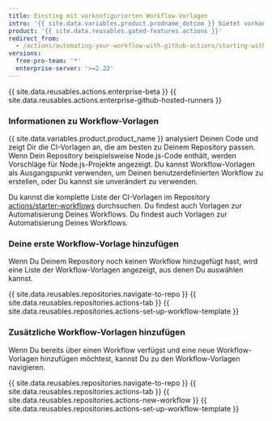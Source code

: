 ```yaml
---
title: Einstieg mit vorkonfigurierten Workflow-Vorlagen
intro: '{{ site.data.variables.product.prodname_dotcom }} bietet vorkonfigurierte Workflow-Vorlagen, um Deinen Workflow zu automatisieren oder einen CI-Workflow für bestimmte Sprachen und Frameworks zu erstellen.'
product: '{{ site.data.reusables.gated-features.actions }}'
redirect_from:
  - /actions/automating-your-workflow-with-github-actions/starting-with-preconfigured-workflow-templates
versions:
  free-pro-team: '*'
  enterprise-server: '>=2.22'
---
```


{{ site.data.reusables.actions.enterprise-beta }}
{{ site.data.reusables.actions.enterprise-github-hosted-runners }}

### Informationen zu Workflow-Vorlagen

{{ site.data.variables.product.product_name }} analysiert Deinen Code und zeigt Dir die CI-Vorlagen an, die am besten zu Deinem Repository passen. Wenn Dein Repository beispielsweise Node.js-Code enthält, werden Vorschläge für Node.js-Projekte angezeigt. Du kannst Workflow-Vorlagen als Ausgangspunkt verwenden, um Deinen benutzerdefinierten Workflow zu erstellen, oder Du kannst sie unverändert zu verwenden.

Du kannst die komplette Liste der CI-Vorlagen im Repository [actions/starter-workflows](https://github.com/actions/starter-workflows/tree/master/ci) durchsuchen. Du findest auch Vorlagen zur Automatisierung Deines Workflows. Du findest auch Vorlagen zur Automatisierung Deines Workflows.

### Deine erste Workflow-Vorlage hinzufügen

Wenn Du Deinem Repository noch keinen Workflow hinzugefügt hast, wird eine Liste der Workflow-Vorlagen angezeigt, aus denen Du auswählen kannst.

{{ site.data.reusables.repositories.navigate-to-repo }}
{{ site.data.reusables.repositories.actions-tab }}
{{ site.data.reusables.repositories.actions-set-up-workflow-template }}

### Zusätzliche Workflow-Vorlagen hinzufügen

Wenn Du bereits über einen Workflow verfügst und eine neue Workflow-Vorlagen hinzufügen möchtest, kannst Du zu den Workflow-Vorlagen navigieren.

{{ site.data.reusables.repositories.navigate-to-repo }}
{{ site.data.reusables.repositories.actions-tab }}
{{ site.data.reusables.repositories.actions-new-workflow }}
{{ site.data.reusables.repositories.actions-set-up-workflow-template }}
